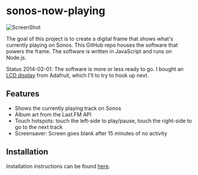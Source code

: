 sonos-now-playing
========================

![ScreenShot](https://raw.github.com/monsur/sonos-now-playing-nodejs/master/screenshot.png)

The goal of this project is to create a digital frame that
shows what's currently playing on Sonos. This GitHub repo
houses the software that powers the frame. The software is
written in JavaScript and runs on Node.js.

Status 2014-02-01: The software is more or less ready to go.
I bought an [LCD display](https://www.adafruit.com/products/2109) from Adafruit,
which I'll to try to hook up next.

## Features
  * Shows the currently playing track on Sonos
  * Album art from the Last.FM API
  * Touch hotspots: touch the left-side to play/pause, touch the right-side to go to the next track
  * Screensaver: Screen goes blank after 15 minutes of no activity

## Installation

Installation instructions can be found [here](https://github.com/monsur/sonos-now-playing/wiki/Software-Installation).
